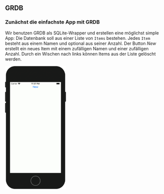 ## GRDB

### Zunächst die einfachste App mit GRDB

Wir benutzen GRDB als SQLite-Wrapper und erstellen eine möglichst simple App: Die Datenbank soll aus einer Liste von `Items` bestehen. Jedes `Item` besteht aus einem Namen und optional aus seiner Anzahl. Der Button *New* erstellt ein neues Item mit einem zufälligen Namen und einer zufälligen Anzahl. Durch ein Wischen nach links können Items aus der Liste gelöscht werden.

<a><img src="media/simplest-grdb-app.gif" height=400><a>
